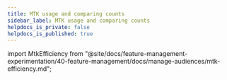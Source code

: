 ```yaml
---
title: MTK usage and comparing counts
sidebar_label: MTK usage and comparing counts
helpdocs_is_private: false
helpdocs_is_published: true
---
```


import MtkEfficiency from "@site/docs/feature-management-experimentation/40-feature-management/docs/manage-audiences/mtk-efficiency.md";

<MtkEfficiency />